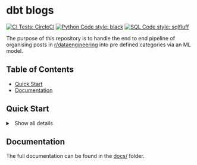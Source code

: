 # dbt blogs <!-- omit in toc -->

[![CI Tests: CircleCI](https://circleci.com/gh/nialloriordan/dbt_blogs/tree/master.svg?style=shield)](https://circleci.com/gh/nialloriordan/dbt_blogs/tree/master)
[![Python Code style: black](https://img.shields.io/badge/Python%20Code%20Style-black-000000.svg)](https://github.com/psf/black)
[![SQL Code style: sqlfluff](https://img.shields.io/badge/SQL%20Code%20Style-sqlfluff-informational)](https://github.com/sqlfluff/sqlfluff)

The purpose of this repository is to handle the end to end pipeline of organising posts in [r/dataengineering](https://www.reddit.com/r/dataengineering/) into pre defined categories via an ML model.

## Table of Contents <!-- omit in toc -->
- [Quick Start](#quick-start)
- [Documentation](#documentation)

## Quick Start

<details>
    <summary>
<a class="btnfire small stroke"><em class="fas fa-chevron-circle-down"></em>&nbsp;&nbsp;Show all details</a>
</summary>

Create a `.env` from the [example.env](../.example.env) via `cp .example.env .env` and update the env variables to match your settings.

Build the docker images:
- `make pg-build`: build the postgres image
- `make dbt-build`: build the dbt image

Start the Postgres and dbt containers:
- `make run-services-local`

Serve the the dbt documentation at [127.0.0.1:8001](http://127.0.0.1:8001/)
- `make dbt-serve-docs`

Run dbt commands:
- `make dbt-exec-container`: enter dbt container
- `dbt run`: run dbt transformations

</details>

## Documentation

The full documentation can be found in the [docs/](docs/) folder.
